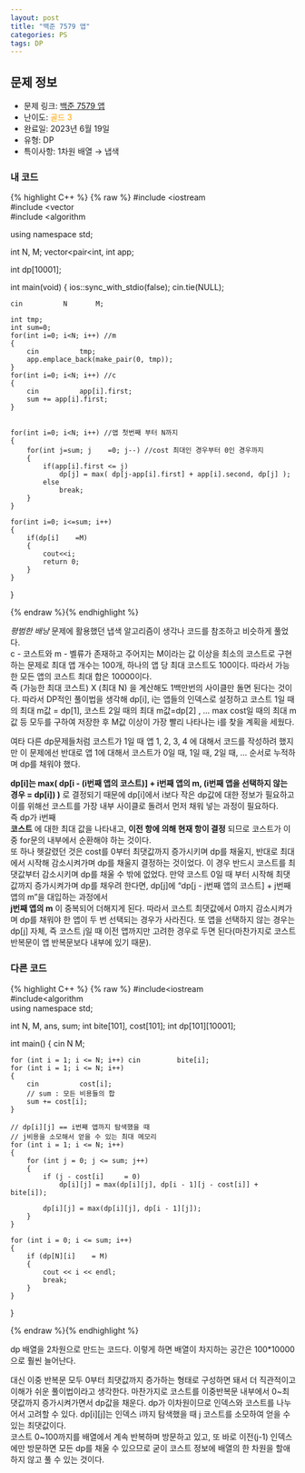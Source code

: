 ```yaml
---
layout: post
title: "백준 7579 앱"
categories: PS
tags: DP
---
```


## 문제 정보
- 문제 링크: [백준 7579 앱](https://www.acmicpc.net/problem/7579)
- 난이도: <span style="color:#FFA500">골드 3</span>
- 완료일: 2023년 6월 19일
- 유형: DP
- 특이사항: 1차원 배열 → 냅색

### 내 코드

{% highlight C++ %} {% raw %}
#include <iostream	
#include <vector	
#include <algorithm	

using namespace std;

int N, M;
vector<pair<int, int		 app;

int dp[10001];

int main(void)
{
	ios::sync_with_stdio(false); cin.tie(NULL);
	
	cin 		 N 		 M;
	
	int tmp;
	int sum=0;
	for(int i=0; i<N; i++) //m
	{
		cin 		 tmp;
		app.emplace_back(make_pair(0, tmp));
	}
	for(int i=0; i<N; i++) //c
	{
		cin 		 app[i].first;
		sum += app[i].first;
	}	
	

	for(int i=0; i<N; i++) //앱 첫번째 부터 N까지
	{
		for(int j=sum; j	=0; j--) //cost 최대인 경우부터 0인 경우까지
		{
			if(app[i].first <= j)
				dp[j] = max( dp[j-app[i].first] + app[i].second, dp[j] );
			else
				break;
		}
	}
	
	for(int i=0; i<=sum; i++)	
	{
		if(dp[i]	=M)
		{
			cout<<i;
			return 0;
		}
	}
}

{% endraw %}{% endhighlight %}

 _평범한 배낭_ 문제에 활용했던 냅색 알고리즘이 생각나 코드를 참조하고 비슷하게 풀었다.  
c - 코스트와 m - 벨류가 존재하고 주어지는 M이라는 값 이상을 최소의 코스트로 구현하는 문제로 최대 앱 개수는 100개, 하나의 앱 당 최대 코스트도 100이다. 따라서 가능한 모든 앱의 코스트 최대 합은 10000이다.  
즉 (가능한 최대 코스트) X (최대 N) 을 계산해도 1백만번의 사이클만 돌면 된다는 것이다. 따라서 DP적인 풀이법을 생각해 dp[i], i는 앱들의 인덱스로 설정하고 코스트 1일 때의 최대 m값 = dp[1], 코스트 2일 때의 최대 m값=dp[2] , … max cost일 때의 최대 m값 등 모두를 구하여 저장한 후 M값 이상이 가장 빨리 나타나는 i를 찾을 계획을 세웠다.  

여타 다른 dp문제들처럼 코스트가 1일 때 앱 1, 2, 3, 4 에 대해서 코드를 작성하려 했지만 이 문제에선 반대로 앱 1에 대해서 코스트가 0일 때, 1일 때, 2일 때, … 순서로 누적하며 dp를 채워야 했다.  
  
**dp[i]는 max( dp[i - (i번째 앱의 코스트)] + i번째 앱의 m, (i번째 앱을 선택하지 않는 경우 = dp[i]) )** 로 결정되기 때문에 dp[i]에서 i보다 작은 dp값에 대한 정보가 필요하고 이를 위해선 코스트를 가장 내부 사이클로 돌려서 먼저 채워 넣는 과정이 필요하다.   
즉 dp가 i번째   
**코스트** 에 대한 최대 값을 나타내고, **이전 항에 의해 현재 항이 결정** 되므로 코스트가 이중 for문의 내부에서 순환해야 하는 것이다.   
또 하나 헷갈렸던 것은 cost를 0부터 최댓값까지 증가시키며 dp를 채울지, 반대로 최대에서 시작해 감소시켜가며 dp를 채울지 결정하는 것이었다. 이 경우 반드시 코스트를 최댓값부터 감소시키며 dp를 채울 수 밖에 없었다. 만약 코스트 0일 때 부터 시작해 최댓값까지 증가시켜가며 dp를 채우려 한다면, dp[j]에 “dp[j - j번째 앱의 코스트] + j번째 앱의 m”을 대입하는 과정에서   
**j번째 앱의 m** 이 중복되어 더해지게 된다. 따라서 코스트 최댓값에서 0까지 감소시켜가며 dp를 채워야 한 앱이 두 번 선택되는 경우가 사라진다. 또 앱을 선택하지 않는 경우는 dp[j] 자체, 즉 코스트 j일 때 이전 앱까지만 고려한 경우로 두면 된다(마찬가지로 코스트 반복문이 앱 반복문보다 내부에 있기 때문).

### 다른 코드

{% highlight C++ %} {% raw %}
#include<iostream	
#include<algorithm	
using namespace std;

int N, M, ans, sum;
int bite[101], cost[101];
int dp[101][10001];

int main()
{
	cin 		 N 		 M;

	for (int i = 1; i <= N; i++) cin 		 bite[i];
	for (int i = 1; i <= N; i++) 
	{
		cin 		 cost[i];
		// sum : 모든 비용들의 합
		sum += cost[i];
	}

	// dp[i][j] == i번째 앱까지 탐색했을 때 
	// j비용을 소모해서 얻을 수 있는 최대 메모리
	for (int i = 1; i <= N; i++)
	{
		for (int j = 0; j <= sum; j++)
		{
			if (j - cost[i] 	= 0)
				dp[i][j] = max(dp[i][j], dp[i - 1][j - cost[i]] + bite[i]);
			
			dp[i][j] = max(dp[i][j], dp[i - 1][j]);
		}
	}

	for (int i = 0; i <= sum; i++)
	{
		if (dp[N][i] 	= M)
		{
			cout << i << endl;
			break;
		}	
	}

}

{% endraw %}{% endhighlight %}

dp 배열을 2차원으로 만드는 코드다. 이렇게 하면 배열이 차지하는 공간은 100*10000으로 훨씬 늘어난다.

대신 이중 반복문 모두 0부터 최댓값까지 증가하는 형태로 구성하면 돼서 더 직관적이고 이해가 쉬운 풀이법이라고 생각한다. 마찬가지로 코스트를 이중반복문 내부에서 0~최댓값까지 증가시켜가면서 dp값을 채운다. dp가 이차원이므로 인덱스와 코스트를 나누어서 고려할 수 있다. dp[i][j]는 인덱스 i까지 탐색했을 때 j 코스트를 소모하여 얻을 수 있는 최댓값이다.   
코스트 0~100까지를 배열에서 계속 반복하며 방문하고 있고, 또 바로 이전(j-1) 인덱스에만 방문하면 모든 dp를 채울 수 있으므로 굳이 코스트 정보에 배열의 한 차원을 할애하지 않고 풀 수 있는 것이다.  

